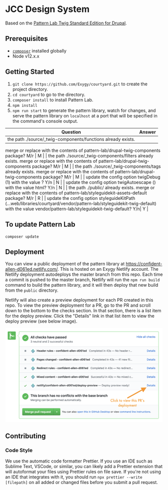 # JCC Design System

Based on the [Pattern Lab Twig Standard Edition for Drupal](https://github.com/pattern-lab/edition-php-drupal-standard).

## Prerequisites

- [`composer`](https://getcomposer.org) installed globally
- Node v12.x.x

## Getting Started

1. `git clone https://github.com/Exygy/courtyard.git` to create the project directory.
1. `cd courtyard` to go to the directory.
1. `composer install` to install Pattern Lab.
1. `npm install`
1. `npm run start` to generate the pattern library, watch for changes, and serve the pattern library on `localhost` at a port that will be specified in the command's console output.

| Question    | Answer     |
| ----------- | ----------- |
| the path ./source/_twig-components/functions already exists. 
merge or replace with the contents of 
pattern-lab/drupal-twig-components package? M/r | M                                                     |
| the path ./source/_twig-components/filters already exists. 
merge or replace with the contents of pattern-lab/drupal-twig-components package? M/r | M                                                     |
| the path ./source/_twig-components/tags already exists.
merge or replace with the contents of pattern-lab/drupal-twig-components package? M/r | M                                                     |
| update the config option twigDebug (1) with the value ? Y/n | N                                                     |
| update the config option twigAutoescape () with the value html? Y/n | N                                                     |
| the path ./public/ already exists. 
merge or replace with the contents of pattern-lab/styleguidekit-assets-default package? M/r | R                                                     |
| update the config option styleguideKitPath 
(...web/libraries/courtyard/vendor/pattern-lab/styleguidekit-twig-default) with the value vendor/pattern-lab/styleguidekit-twig-default? Y/n| Y                                                     |


## To update Pattern Lab

    composer update

## Deployment

You can view a public deployment of the pattern library at https://confident-allen-d061ed.netlify.com/. This is hosted on an Exygy Netlify account. The Netlify deployment autodeploys the master branch from this repo. Each time a commit is pushed to the master branch, Netlify will run the `npm run build` command to build the pattern library, and it will then deploy that new build from the `public` directory.

Netlify will also create a preview deployment for each PR created in this repo. To view the preview deployment for a PR, go to the PR and scroll down to the bottom to the checks section. In that section, there is a list item for the deploy preview. Click the "Details" link in that list item to view the deploy preview (see below image).

<img src="./netlify-pr-deploy.png?raw=true" height="300" >

## Contributing

### Code Style

We use the automatic code formatter Prettier. If you use an IDE such as Sublime Text, VSCode, or similar, you can likely add a Prettier extension that will autoformat your files using Prettier rules on file save. If you're not using an IDE that integrates with it, you should run `npx prettier --write [filepath]` on all added or changed files before you submit a pull request.
